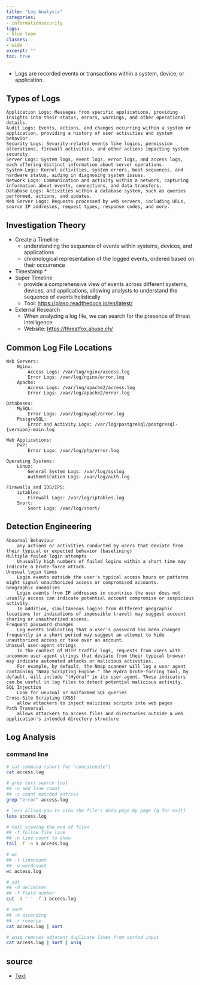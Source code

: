 ```yaml
---
title: "Log Analysis"
categories: 
- informationsecurity
tags:
- blue team
classes: 
- wide
excerpt: "" 
toc: true
--- 
```


* Logs are recorded events or transactions within a system, device, or application.

## Types of Logs

    Application Logs: Messages from specific applications, providing insights into their status, errors, warnings, and other operational details.
    Audit Logs: Events, actions, and changes occurring within a system or application, providing a history of user activities and system behavior.
    Security Logs: Security-related events like logins, permission alterations, firewall activities, and other actions impacting system security.
    Server Logs: System logs, event logs, error logs, and access logs, each offering distinct information about server operations.
    System Logs: Kernel activities, system errors, boot sequences, and hardware status, aiding in diagnosing system issues.
    Network Logs: Communication and activity within a network, capturing information about events, connections, and data transfers.
    Database Logs: Activities within a database system, such as queries performed, actions, and updates.
    Web Server Logs: Requests processed by web servers, including URLs, source IP addresses, request types, response codes, and more.

## Investigation Theory

* Create a Timeline
    * understanding the sequence of events within systems, devices, and applications
    * chronological representation of the logged events, ordered based on their occurrence
* Timestamp
    * 
* Super Timeline
    * provide a comprehensive view of events across different systems, devices, and applications, allowing analysts to understand the sequence of events holistically
    * Tool: https://plaso.readthedocs.io/en/latest/ 
* External Research
    * When analyzing a log file, we can search for the presence of threat intelligence
    * Website: https://threatfox.abuse.ch/

## Common Log File Locations

    Web Servers:
        Nginx:
            Access Logs: /var/log/nginx/access.log
            Error Logs: /var/log/nginx/error.log
        Apache:
            Access Logs: /var/log/apache2/access.log
            Error Logs: /var/log/apache2/error.log

    Databases:
        MySQL:
            Error Logs: /var/log/mysql/error.log
        PostgreSQL:
            Error and Activity Logs: /var/log/postgresql/postgresql-{version}-main.log

    Web Applications:
        PHP:
            Error Logs: /var/log/php/error.log

    Operating Systems:
        Linux:
            General System Logs: /var/log/syslog
            Authentication Logs: /var/log/auth.log

    Firewalls and IDS/IPS:
        iptables:
            Firewall Logs: /var/log/iptables.log
        Snort:
            Snort Logs: /var/log/snort/

## Detection Engineering

    Abnormal Behaviour
        any actions or activities conducted by users that deviate from their typical or expected behavior (baselining)
    Multiple failed login attempts
        Unusually high numbers of failed logins within a short time may indicate a brute-force attack.
    Unusual login times
        Login events outside the user's typical access hours or patterns might signal unauthorized access or compromised accounts.
    Geographic anomalies
        Login events from IP addresses in countries the user does not usually access can indicate potential account compromise or suspicious activity.
        In addition, simultaneous logins from different geographic locations (or indications of impossible travel) may suggest account sharing or unauthorized access.
    Frequent password changes
        Log events indicating that a user's password has been changed frequently in a short period may suggest an attempt to hide unauthorized access or take over an account.
    Unusual user-agent strings
        In the context of HTTP traffic logs, requests from users with uncommon user-agent strings that deviate from their typical browser may indicate automated attacks or malicious activities.
        For example, by default, the Nmap scanner will log a user agent containing "Nmap Scripting Engine." The Hydra brute-forcing tool, by default, will include "(Hydra)" in its user-agent. These indicators can be useful in log files to detect potential malicious activity.
    SQL Injection
        Look for unusual or malformed SQL queries
    Cross-Site Scripting (XSS)
        allow attackers to inject malicious scripts into web pages
    Path Traversal
        allows attackers to access files and directories outside a web application's intended directory structure

## Log Analysis

### command line

```bash
# cat command (short for "concatenate") 
cat access.log

# grep text search tool 
## -n add line count
## -c count matched entries
grep "error" access.log

# less allows you to view the file's data page by page (q for exit)
less access.log

# tail viewing the end of files
## -f follow file live
## -n line count to show
tail -f -n 5 access.log

# wc
## -l linecount
## -w wordcount
wc access.log

# cut
## -d delimiter
## -f field number
cut -d ' ' -f 1 access.log

# sort
## -n ascending
## -r reverse
cat access.log | sort

# uniq removes adjacent duplicate lines from sorted input
cat access.log | sort | uniq


```

## source

* [Text][def]

[def]: https://tryhackme.com/room/introtologanalysis
